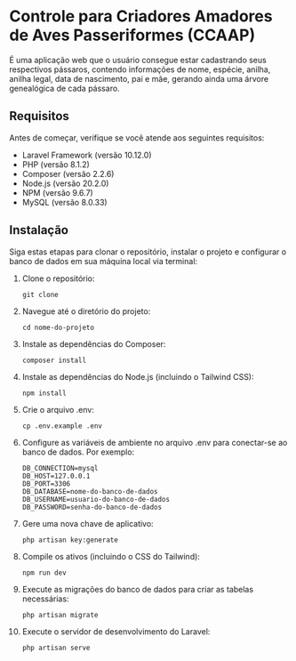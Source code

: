 # Controle para Criadores Amadores de Aves Passeriformes (CCAAP)

É uma aplicação web que o usuário consegue estar cadastrando seus respectivos pássaros, contendo informações de nome, espécie, anilha, anilha legal, data de nascimento, pai e mãe, gerando ainda uma árvore genealógica de cada pássaro.

## Requisitos

Antes de começar, verifique se você atende aos seguintes requisitos:

- Laravel Framework (versão 10.12.0)
- PHP (versão 8.1.2)
- Composer (versão 2.2.6)
- Node.js (versão 20.2.0)
- NPM (versão 9.6.7)
- MySQL (versão 8.0.33)

## Instalação

Siga estas etapas para clonar o repositório, instalar o projeto e configurar o banco de dados em sua máquina local via terminal:

1. Clone o repositório:

    ```shell
   git clone
   ```

2. Navegue até o diretório do projeto:

    ```shell
    cd nome-do-projeto
    ```

3. Instale as dependências do Composer:

    ```shell
    composer install
    ```

4. Instale as dependências do Node.js (incluindo o Tailwind CSS):

    ```shell
    npm install
    ```

5. Crie o arquivo .env:

    ```shell
    cp .env.example .env
    ```

6. Configure as variáveis de ambiente no arquivo .env para conectar-se ao banco de dados. Por exemplo:

    ```shell
    DB_CONNECTION=mysql
    DB_HOST=127.0.0.1
    DB_PORT=3306
    DB_DATABASE=nome-do-banco-de-dados
    DB_USERNAME=usuario-do-banco-de-dados
    DB_PASSWORD=senha-do-banco-de-dados
    ```

7. Gere uma nova chave de aplicativo:

    ```shell
    php artisan key:generate
    ```

8. Compile os ativos (incluindo o CSS do Tailwind):

    ```shell
    npm run dev
    ```

9. Execute as migrações do banco de dados para criar as tabelas necessárias:

    ```shell
    php artisan migrate
    ```

10. Execute o servidor de desenvolvimento do Laravel:

    ```shell
    php artisan serve
    ```
